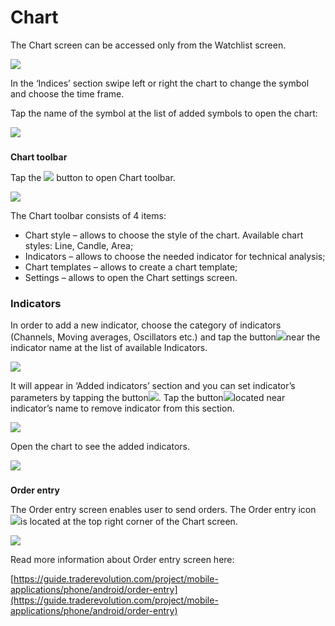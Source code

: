 # Chart

The Chart screen can be accessed only from the Watchlist screen.

![](../../../.gitbook/assets/1%20%28134%29.png)

In the ‘Indices’ section swipe left or right the chart to change the symbol and choose the time frame.

Tap the name of the symbol at the list of added symbols to open the chart:

![](../../../.gitbook/assets/2%20%2883%29.png)

### **Chart toolbar** 

Tap the ![](../../../.gitbook/assets/2-kopiya.png) button to open Chart toolbar.

![](../../../.gitbook/assets/3%20%2876%29.png)

The Chart toolbar consists of 4 items:

* Chart style – allows to choose the style of the chart. Available chart styles: Line, Candle, Area;
* Indicators – allows to choose the needed indicator for technical analysis; 
* Chart templates – allows to create a chart template;
* Settings – allows to open the Chart settings screen.

### **Indicators**

In order to add a new indicator, choose the category of indicators \(Channels, Moving averages, Oscillators etc.\) and tap the button![](../../../.gitbook/assets/add.%20%282%29.jpg)near the indicator name at the list of available Indicators.

![](../../../.gitbook/assets/4%20%2853%29.png)

It will appear in ‘Added indicators’ section and you can set indicator’s parameters by tapping the button![](../../../.gitbook/assets/modify%20%281%29.jpg). Tap the button![](../../../.gitbook/assets/delete..jpg)located near indicator’s name to remove indicator from this section.

![](../../../.gitbook/assets/5%20%2848%29.png)

Open the chart to see the added indicators.

![](../../../.gitbook/assets/6%20%2838%29.png)

### **Order entry** 

The Order entry screen enables user to send orders. The Order entry icon![](../../../.gitbook/assets/1-kopiya%20%283%29.png)is located at the top right corner of the Chart screen.

![](../../../.gitbook/assets/7%20%2830%29.png)

Read more information about Order entry screen here:

[https://guide.traderevolution.com/project/mobile-applications/phone/android/order-entry](https://guide.traderevolution.com/project/mobile-applications/phone/android/order-entry)



